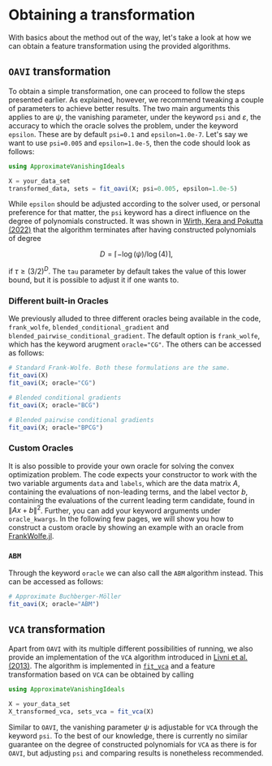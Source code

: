# Obtaining a transformation
With basics about the method out of the way, let's take a look at how we can obtain a feature transformation using the provided algorithms.

## $\texttt{OAVI}$ transformation
To obtain a simple transformation, one can proceed to follow the steps presented earlier. As explained, however, we recommend tweaking a couple of parameters to achieve better results. The two main arguments this applies to are $\psi$, the vanishing parameter, under the keyword `psi` and $\varepsilon$, the accuracy to which the oracle solves the problem, under the keyword `epsilon`. These are by default `psi=0.1` and `epsilon=1.0e-7`. Let's say we want to use `psi=0.005` and `epsilon=1.0e-5`, then the code should look as follows:
```julia
using ApproximateVanishingIdeals

X = your_data_set
transformed_data, sets = fit_oavi(X; psi=0.005, epsilon=1.0e-5)
```
While `epsilon` should be adjusted according to the solver used, or personal preference for that matter, the `psi` keyword has a direct influence on the degree of polynomials constructed. It was shown in [Wirth, Kera and Pokutta (2022)](https://openreview.net/forum?id=3ZPESALKXO) that the algorithm terminates after having constructed polynomials of degree
```math
D = \lceil -\log(\psi)/\log(4) \rceil,
```
if $\tau \ge (3/2)^D$. The `tau` parameter by default takes the value of this lower bound, but it is possible to adjust it if one wants to. 

### Different built-in Oracles
We previously alluded to three different oracles being available in the code, `frank_wolfe`, `blended_conditional_gradient` and `blended_pairwise_conditional_gradient`. The default option is `frank_wolfe`, which has the keyword arugment `oracle="CG"`. The others can be accessed as follows:
```julia
# Standard Frank-Wolfe. Both these formulations are the same.
fit_oavi(X)
fit_oavi(X; oracle="CG")   

# Blended conditional gradients
fit_oavi(X; oracle="BCG")

# Blended pairwise conditional gradients
fit_oavi(X; oracle="BPCG")
```
### Custom Oracles
It is also possible to provide your own oracle for solving the convex optimization problem. The code expects your constructor to work with the two variable arguments `data` and `labels`, which are the data matrix $A$, containing the evaluations of non-leading terms, and the label vector $b$, containing the evaluations of the current leading term candidate, found in $\|Ax + b\|^2$. Further, you can add your keyword arguments under `oracle_kwargs`. In the following few pages, we will show you how to construct a custom oracle by showing an example with an oracle from [FrankWolfe.jl](https://github.com/ZIB-IOL/FrankWolfe.jl/tree/master).

### $\texttt{ABM}$ 
Through the keyword `oracle` we can also call the $\texttt{ABM}$ algorithm instead. This can be accessed as follows:
```julia
# Approximate Buchberger-Möller
fit_oavi(X; oracle="ABM")
```

## $\texttt{VCA}$ transformation
Apart from $\texttt{OAVI}$ with its multiple different possibilities of running, we also provide an implementation of the $\texttt{VCA}$ algorithm introduced in [Livni et al. (2013)](https://proceedings.mlr.press/v28/livni13.html). The algorithm is implemented in [`fit_vca`](@ref) and a feature transformation based on $\texttt{VCA}$ can be obtained by calling
```julia
using ApproximateVanishingIdeals

X = your_data_set
X_transformed_vca, sets_vca = fit_vca(X)
```
Similar to $\texttt{OAVI}$, the vanishing parameter $\psi$ is adjustable for $\texttt{VCA}$ through the keyword `psi`. To the best of our knowledge, there is currently no similar guarantee on the degree of constructed polynomials for $\texttt{VCA}$ as there is for $\texttt{OAVI}$, but adjusting `psi` and comparing results is nonetheless recommended.
